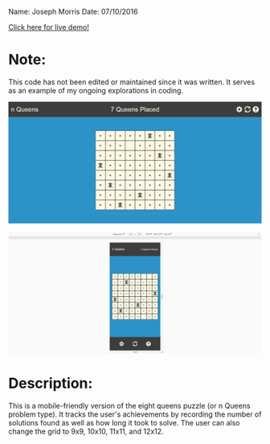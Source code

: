 Name: Joseph Morris
Date: 07/10/2016

[Click here for live demo!](http://themanysidesof.me/demo/nQueens/ "Click here for live demo!")

# Note:
This code has not been edited or maintained since it was written. It serves as an example of my ongoing explorations in coding.

![Screenshot](Screenshot.jpg "Screenshot of the program")

![Mobile Screenshot](Screenshot-Mobile.jpg "Mobile screenshot of the program")

# Description:
This is a mobile-friendly version of the eight queens puzzle (or n Queens problem type). It tracks the user's achievements by recording the number of solutions found as well as how long it took to solve. The user can also change the grid to 9x9, 10x10, 11x11, and 12x12.
